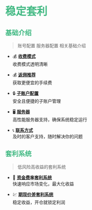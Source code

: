 # <span style="font-size: 1.2em; font-weight: bold; color: #42b983;">稳定套利</span>

## <span style="font-size: 1em; font-weight: bold; color: #42b983;">基础介绍</span>

> 账号配置 服务器配置 相关基础介绍

- 💰 **[收费模式](收费模式.md)**  
  收费模式透明清晰

- 💰 **[返佣推荐](返佣推荐.md)**  
  获取更便宜的手续费

- 🔒 **[子账户配置](子账户配置.md)**  
  安全且便捷的子账户管理

- 🖥️ **[服务器](服务器.md)**  
  高性能服务器支持，确保系统稳定运行

- 📞 **[联系方式](联系方式.md)**  
  及时的客户支持，随时解决你的问题

  

## <span style="font-size: 1em; font-weight: bold; color: #42b983;">套利系统</span>

> 低风险高收益的套利系统

- 🚀 **[资金费率套利系统](资金费率套利系统.md)**  
  快速响应市场变化，最大化收益

- 💹 **[期现价差套利系统](期现价差套利系统.md)**  
  稳定收益，开仓就锁定利润

  